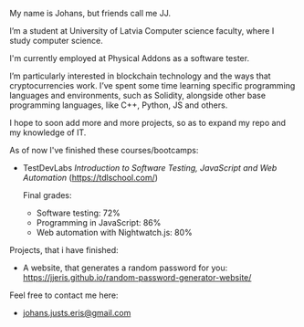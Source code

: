 My name is Johans, but friends call me JJ.

I’m a student at University of Latvia Computer science faculty, where I study computer science.

I'm currently employed at Physical Addons as a software tester.

I’m particularly interested in blockchain technology and the ways that cryptocurrencies work. I’ve spent some time learning specific programming languages and environments, such as Solidity, alongside other base programming languages, like C++, Python, JS and others.

I hope to soon add more and more projects, so as to expand my repo and my knowledge of IT.

As of now I've finished these courses/bootcamps:

- TestDevLabs *Introduction to Software Testing, JavaScript and Web Automation* (https://tdlschool.com/)
  
  Final grades:
  - Software testing: 72%
  - Programming in JavaScript: 86%
  - Web automation with Nightwatch.js: 80%

Projects, that i have finished:
- A website, that generates a random password for you: https://jjeris.github.io/random-password-generator-website/


Feel free to contact me here:

- johans.justs.eris@gmail.com


<!---
JJeris/JJeris is a ✨ special ✨ repository because its `README.md` (this file) appears on your GitHub profile.
You can click the Preview link to take a look at your changes.
--->
